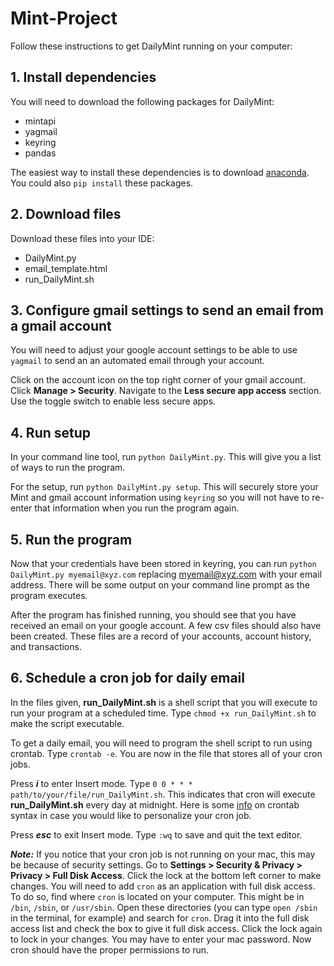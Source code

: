 # Mint-Project
Follow these instructions to get DailyMint running on your computer:

## __1. Install dependencies__
	
  You will need to download the following packages for DailyMint:

  * mintapi
  * yagmail
  * keyring
  * pandas

  The easiest way to install these dependencies is to download [anaconda](https://www.anaconda.com/products/individual). You could also `pip install` these packages.

## __2. Download files__
Download these files into your IDE:

  * DailyMint.py
  * email_template.html
  * run_DailyMint.sh
	
## __3. Configure gmail settings to send an email from a gmail account__
	
  You will need to adjust your google account settings to be able to use `yagmail` to send an an automated email through your account.
  
  Click on the account icon on the top right corner of your gmail account. Click __Manage > Security__. Navigate to the __Less secure app access__ section. Use the toggle switch to enable less secure apps.

## __4. Run setup__

In your command line tool, run `python DailyMint.py`. This will give you a list of ways to run the program. 

For the setup, run `python DailyMint.py setup`. This will securely store your Mint and gmail account information using `keyring` so you will not have to re-enter that information when you run the program again.

## __5. Run the program__
Now that your credentials have been stored in keyring, you can run `python DailyMint.py myemail@xyz.com` replacing myemail@xyz.com with your email address. There will be some output on your command line prompt as the program executes. 
  
  After the program has finished running, you should see that you have received an email on your google account. A few csv files should also have been created. These files are a record of your accounts, account history, and transactions.

## __6. Schedule a cron job for daily email__
In the files given, __run_DailyMint.sh__ is a shell script that you will execute to run your program at a scheduled time. Type `chmod +x run_DailyMint.sh` to make the script executable.

To get a daily email, you will need to program the shell script to run using crontab. Type `crontab -e`. You are now in the file that stores all of your cron jobs. 

Press ___i___ to enter Insert mode. Type `0 0 * * * path/to/your/file/run_DailyMint.sh`. This indicates that cron will execute __run_DailyMint.sh__ every day at midnight. Here is some [info](https://crontab.guru/) on crontab syntax in case you would like to personalize your cron job.

Press ___esc___ to exit Insert mode. Type `:wq` to save and quit the text editor.

___Note:___ If you notice that your cron job is not running on your mac, this may be because of security settings. Go to __Settings > Security & Privacy > Privacy > Full Disk Access__. Click the lock at the bottom left corner to make changes. You will need to add `cron` as an application with full disk access. To do so, find where `cron` is located on your computer. This might be in `/bin`, `/sbin`, or `/usr/sbin`. Open these directories (you can type `open /sbin` in the terminal, for example) and search for `cron`. Drag it into the full disk access list and check the box to give it full disk access. Click the lock again to lock in your changes. You may have to enter your mac password. Now cron should have the proper permissions to run.



